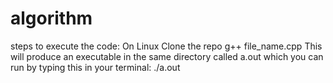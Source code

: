 # algorithm
steps to execute the code: 
On Linux
Clone the repo
g++ file_name.cpp 
This will produce an executable in the same directory called a.out which you can run by typing this in your terminal:
./a.out
